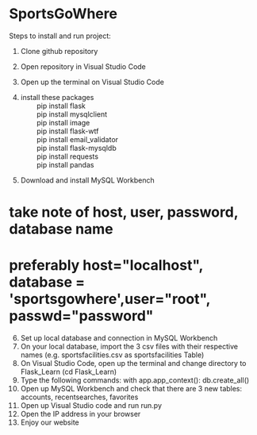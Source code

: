 # SportsGoWhere

Steps to install and run project:
1. Clone github repository
2. Open repository in Visual Studio Code
3. Open up the terminal on Visual Studio Code
4. install these packages\
&emsp;&emsp; pip install flask\
&emsp;&emsp; pip install mysqlclient\
&emsp;&emsp; pip install image\
&emsp;&emsp; pip install flask-wtf\
&emsp;&emsp; pip install email_validator\
&emsp;&emsp; pip install flask-mysqldb\
&emsp;&emsp; pip install requests\
&emsp;&emsp; pip install pandas
  
5. Download and install MySQL Workbench
# take note of host, user, password, database name
# preferably host="localhost", database = 'sportsgowhere',user="root", passwd="password"
6. Set up local database and connection in MySQL Workbench
7. On your local database, import the 3 csv files with their respective names (e.g. sportsfacilities.csv as sportsfacilities Table)
8. On Visual Studio Code, open up the terminal and change directory to Flask_Learn (cd Flask_Learn)
9. Type the following commands:
with app.app_context():
  db.create_all()
10. Open up MySQL Workbench and check that there are 3 new tables: accounts, recentsearches, favorites
11. Open up Visual Studio code and run run.py
12. Open the IP address in your browser 
13. Enjoy our website
